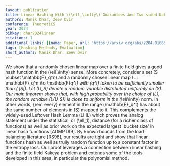 ```yaml
---
layout: publication
title: Linear Hashing With \(\ell_\infty\) Guarantees And Two-sided Kakeya Bounds
authors: Manik Dhar, Zeev Dvir
conference: TheoretiCS
year: 2024
bibkey: dhar2024linear
citations: 1
additional_links: [{name: Paper, url: 'https://arxiv.org/abs/2204.01665'}]
tags: [Hashing Methods, Evaluation]
short_authors: Manik Dhar, Zeev Dvir
---
```

We show that a randomly chosen linear map over a finite field gives a good
hash function in the \(\ell_\infty\) sense. More concretely, consider a set \(S
\subset \mathbb\{F\}_q^n\) and a randomly chosen linear map \(L : \mathbb\{F\}_q^n
\to \mathbb\{F\}_q^t\) with \(q^t\) taken to be sufficiently smaller than \( |S|\).
Let \(U_S\) denote a random variable distributed uniformly on \(S\). Our main
theorem shows that, with high probability over the choice of \(L\), the random
variable \(L(U_S)\) is close to uniform in the \(\ell_\infty\) norm. In other
words, \{\em every\} element in the range \(\mathbb\{F\}_q^t\) has about the same
number of elements in \(S\) mapped to it. This complements the widely-used
Leftover Hash Lemma (LHL) which proves the analog statement under the
statistical, or \(\ell_1\), distance (for a richer class of functions) as well as
prior work on the expected largest 'bucket size' in linear hash functions
[ADMPT99]. By known bounds from the load balancing literature [RS98], our
results are tight and show that linear functions hash as well as trully random
function up to a constant factor in the entropy loss. Our proof leverages a
connection between linear hashing and the finite field Kakeya problem and
extends some of the tools developed in this area, in particular the polynomial
method.